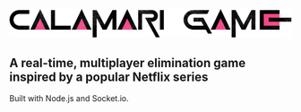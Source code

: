 ![calamari_game](client/src/assets/calamari-title.png)



## A real-time, multiplayer elimination game inspired by a popular Netflix series 
Built with Node.js and Socket.io.
